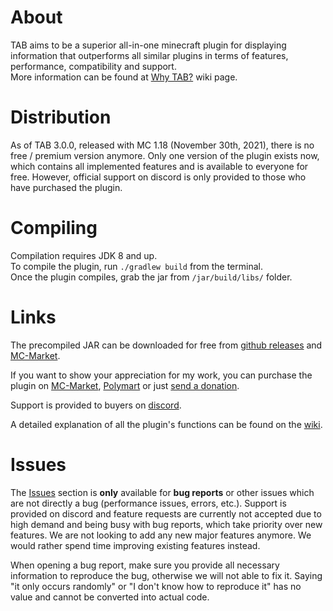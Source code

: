 # About
TAB aims to be a superior all-in-one minecraft plugin for displaying information that outperforms all 
similar plugins in terms of features, performance, compatibility and support.  
More information can be found at [Why TAB?](https://github.com/NEZNAMY/TAB/wiki/Why-TAB%3F) wiki page.

# Distribution
As of TAB 3.0.0, released with MC 1.18 (November 30th, 2021), there is no free / premium
version anymore. Only one version of the plugin exists now, which contains all implemented features
and is available to everyone for free. However, official support on discord is only provided to 
those who have purchased the plugin.  

# Compiling
Compilation requires JDK 8 and up.  
To compile the plugin, run `./gradlew build` from the terminal.  
Once the plugin compiles, grab the jar from `/jar/build/libs/` folder.

# Links
The precompiled JAR can be downloaded for free from 
[github releases](https://github.com/NEZNAMY/TAB/releases)
and [MC-Market](https://www.mc-market.org/resources/20631/).  
  
If you want to show your appreciation for my work, you can purchase the plugin on 
[MC-Market](https://www.mc-market.org/resources/14009/),
[Polymart](https://polymart.org/resource/484) or just [send a donation](https://paypal.me/neznamy1).
  
Support is provided to buyers on [discord](https://discord.gg/EaSvdk6).  

A detailed explanation of all the plugin's functions can be found on the 
[wiki](https://github.com/NEZNAMY/TAB/wiki).

# Issues
The [Issues](https://github.com/NEZNAMY/TAB/issues) section is **only** available for **bug reports**
or other issues which are not directly a bug (performance issues, errors, etc.).
Support is provided on discord and feature requests are currently not accepted due to high demand and
being busy with bug reports, which take priority over new features. 
We are not looking to add any new major features anymore. 
We would rather spend time improving existing features instead.  
  
When opening a bug report, make sure you provide all necessary information to reproduce the bug,
otherwise we will not able to fix it. Saying "it only occurs randomly" or "I don't know how to 
reproduce it" has no value and cannot be converted into actual code.